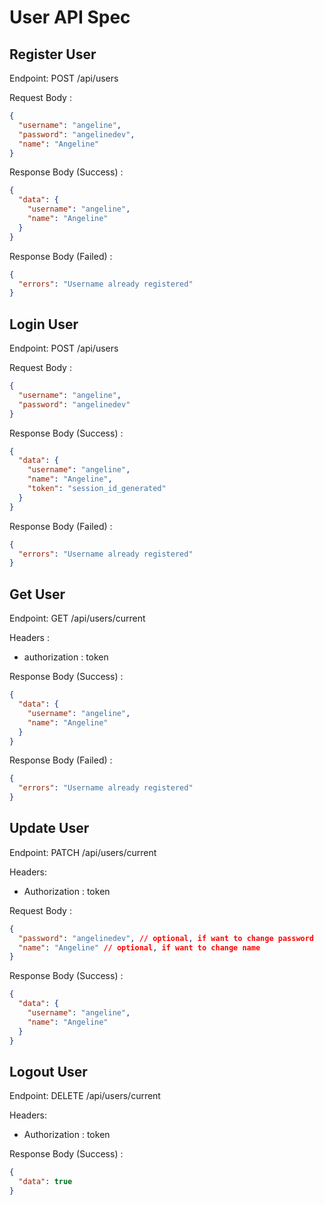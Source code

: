 # User API Spec

## Register User

Endpoint: POST /api/users

Request Body :

```json
{
  "username": "angeline",
  "password": "angelinedev",
  "name": "Angeline"
}
```

Response Body (Success) :

```json
{
  "data": {
    "username": "angeline",
    "name": "Angeline"
  }
}
```

Response Body (Failed) :

```json
{
  "errors": "Username already registered"
}
```

## Login User

Endpoint: POST /api/users

Request Body :

```json
{
  "username": "angeline",
  "password": "angelinedev"
}
```

Response Body (Success) :

```json
{
  "data": {
    "username": "angeline",
    "name": "Angeline",
    "token": "session_id_generated"
  }
}
```

Response Body (Failed) :

```json
{
  "errors": "Username already registered"
}
```

## Get User

Endpoint: GET /api/users/current

Headers :

- authorization : token

Response Body (Success) :

```json
{
  "data": {
    "username": "angeline",
    "name": "Angeline"
  }
}
```

Response Body (Failed) :

```json
{
  "errors": "Username already registered"
}
```

## Update User

Endpoint: PATCH /api/users/current

Headers:

- Authorization : token

Request Body :

```json
{
  "password": "angelinedev", // optional, if want to change password
  "name": "Angeline" // optional, if want to change name
}
```

Response Body (Success) :

```json
{
  "data": {
    "username": "angeline",
    "name": "Angeline"
  }
}
```

## Logout User

Endpoint: DELETE /api/users/current

Headers:

- Authorization : token

Response Body (Success) :

```json
{
  "data": true
}
```
